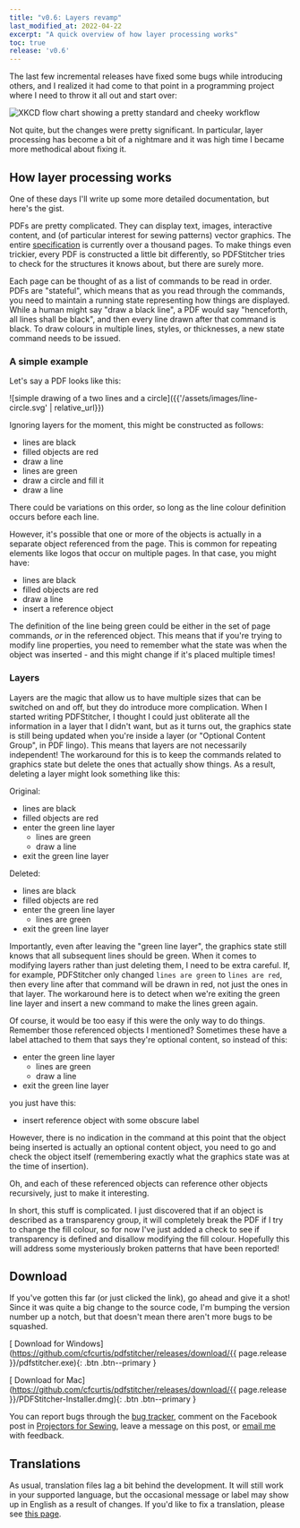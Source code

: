```yaml
---
title: "v0.6: Layers revamp"
last_modified_at: 2022-04-22
excerpt: "A quick overview of how layer processing works"
toc: true
release: 'v0.6'
---
```


The last few incremental releases have fixed some bugs while introducing others, and I realized it had come to that point in a programming project where I need to throw it all out and start over:

![XKCD flow chart showing a pretty standard and cheeky workflow](https://imgs.xkcd.com/comics/good_code.png)

Not quite, but the changes were pretty significant. In particular, layer processing has become a bit of a nightmare and it was high time I became more methodical about fixing it.

## How layer processing works
One of these days I'll write up some more detailed documentation, but here's the gist.

PDFs are pretty complicated. They can display text, images, interactive content, and (of particular interest for sewing patterns) vector graphics. The entire [specification](https://ghostscript.com/~robin/pdf_reference17.pdf) is currently over a thousand pages. To make things even trickier, every PDF is constructed a little bit differently, so PDFStitcher tries to check for the structures it knows about, but there are surely more.

Each page can be thought of as a list of commands to be read in order. PDFs are "stateful", which means that as you read through the commands, you need to maintain a running state representing how things are displayed. While a human might say "draw a black line", a PDF would say "henceforth, all lines shall be black", and then every line drawn after that command is black. To draw colours in multiple lines, styles, or thicknesses, a new state command needs to be issued.

### A simple example

Let's say a PDF looks like this:

![simple drawing of a two lines and a circle]({{'/assets/images/line-circle.svg' | relative_url}})

Ignoring layers for the moment, this might be constructed as follows:

- lines are black
- filled objects are red
- draw a line
- lines are green
- draw a circle and fill it
- draw a line

There could be variations on this order, so long as the line colour definition occurs before each line.

However, it's possible that one or more of the objects is actually in a separate object referenced from the page. This is common for repeating elements like logos that occur on multiple pages. In that case, you might have:

- lines are black
- filled objects are red
- draw a line
- insert a reference object

The definition of the line being green could be either in the set of page commands, *or* in the referenced object. This means that if you're trying to modify line properties, you need to remember what the state was when the object was inserted - and this might change if it's placed multiple times!

### Layers

Layers are the magic that allow us to have multiple sizes that can be switched on and off, but they do introduce more complication. When I started writing PDFStitcher, I thought I could just obliterate all the information in a layer that I didn't want, but as it turns out, the graphics state is still being updated when you're inside a layer (or "Optional Content Group", in PDF lingo). This means that layers are not necessarily independent! The workaround for this is to keep the commands related to graphics state but delete the ones that actually show things. As a result, deleting a layer might look something like this:

Original:

- lines are black
- filled objects are red
- enter the green line layer
  - lines are green
  - draw a line
- exit the green line layer

Deleted:

- lines are black
- filled objects are red
- enter the green line layer
  - lines are green
- exit the green line layer

Importantly, even after leaving the "green line layer", the graphics state still knows that all subsequent lines should be green. When it comes to modifying layers rather than just deleting them, I need to be extra careful. If, for example, PDFStitcher only changed `lines are green` to `lines are red`, then every line after that command will be drawn in red, not just the ones in that layer. The workaround here is to detect when we're exiting the green line layer and insert a new command to make the lines green again.

Of course, it would be too easy if this were the only way to do things. Remember those referenced objects I mentioned? Sometimes these have a label attached to them that says they're optional content, so instead of this:

- enter the green line layer
  - lines are green
  - draw a line
- exit the green line layer

you just have this:

- insert reference object with some obscure label

However, there is no indication in the command at this point that the object being inserted is actually an optional content object, you need to go and check the object itself (remembering exactly what the graphics state was at the time of insertion).

Oh, and each of these referenced objects can reference other objects recursively, just to make it interesting.

In short, this stuff is complicated. I just discovered that if an object is described as a transparency group, it will completely break the PDF if I try to change the fill colour, so for now I've just added a check to see if transparency is defined and disallow modifying the fill colour. Hopefully this will address some mysteriously broken patterns that have been reported!

## Download

If you've gotten this far (or just clicked the link), go ahead and give it a shot! Since it was quite a big change to the source code, I'm bumping the version number up a notch, but that doesn't mean there aren't more bugs to be squashed.

[<i class='fas fa-download'></i> Download for Windows](https://github.com/cfcurtis/pdfstitcher/releases/download/{{ page.release }}/pdfstitcher.exe){: .btn .btn--primary }

[<i class='fas fa-download'></i> Download for Mac](https://github.com/cfcurtis/pdfstitcher/releases/download/{{ page.release }}/PDFStitcher-Installer.dmg){: .btn .btn--primary }

You can report bugs through the [bug tracker](https://github.com/cfcurtis/pdfstitcher/issues), comment on the Facebook post in [Projectors for Sewing](https://www.facebook.com/groups/ProjectorsForSewing), leave a message on this post, or [email me](mailto:c.f.curtis@gmail.com) with feedback.


## Translations

As usual, translation files lag a bit behind the development. It will still work in your supported language, but the occasional message or label may show up in English as a result of changes. If you'd like to fix a translation, please see [this page](/docs/translate/).